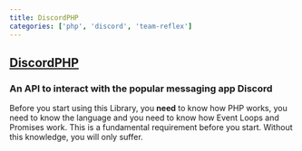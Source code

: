 ```yaml
---
title: DiscordPHP
categories: ['php', 'discord', 'team-reflex']
---
```

## [DiscordPHP](https://github.com/discord-php/DiscordPHP)

### An API to interact with the popular messaging app Discord


Before you start using this Library, you **need** to know how PHP works, you need to know the language and you need to know how Event Loops and Promises work. This is a fundamental requirement before you start. Without this knowledge, you will only suffer.
